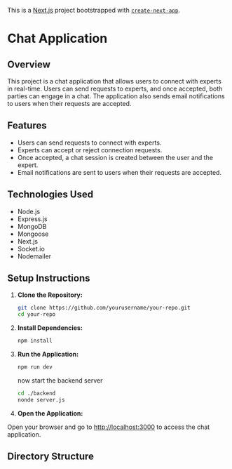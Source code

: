 This is a [Next.js](https://nextjs.org/) project bootstrapped with [`create-next-app`](https://github.com/vercel/next.js/tree/canary/packages/create-next-app).
# Chat Application

## Overview

This project is a chat application that allows users to connect with experts in real-time. Users can send requests to experts, and once accepted, both parties can engage in a chat. The application also sends email notifications to users when their requests are accepted.

## Features

- Users can send requests to connect with experts.
- Experts can accept or reject connection requests.
- Once accepted, a chat session is created between the user and the expert.
- Email notifications are sent to users when their requests are accepted.

## Technologies Used

- Node.js
- Express.js
- MongoDB
- Mongoose
- Next.js
- Socket.io
- Nodemailer

## Setup Instructions

1. **Clone the Repository:**

    ```bash
    git clone https://github.com/yourusername/your-repo.git
    cd your-repo
    ```

2. **Install Dependencies:**

    ```bash
    npm install
    ```
    
3. **Run the Application:**

    ```bash
    npm run dev
    ```
    now start the backend server

    ```bash
    cd ./backend
    nonde server.js
    ```
4. **Open the Application:**

Open your browser and go to [http://localhost:3000](http://localhost:3000) to access the chat application.


## Directory Structure

